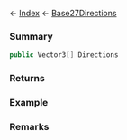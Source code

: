 ← [Index](Api-Index) ← [Base27Directions](VRageMath.Base27Directions)

### Summary

```csharp
public Vector3[] Directions
```

### Returns

### Example

### Remarks

